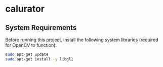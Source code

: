 # calurator

## System Requirements

Before running this project, install the following system libraries (required for OpenCV to function):

```bash
sudo apt-get update
sudo apt-get install -y libgl1